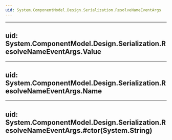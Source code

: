 ```yaml
---
uid: System.ComponentModel.Design.Serialization.ResolveNameEventArgs
---
```


---
uid: System.ComponentModel.Design.Serialization.ResolveNameEventArgs.Value
---

---
uid: System.ComponentModel.Design.Serialization.ResolveNameEventArgs.Name
---

---
uid: System.ComponentModel.Design.Serialization.ResolveNameEventArgs.#ctor(System.String)
---
